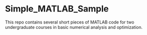 # Simple_MATLAB_Sample
This repo contains several short pieces of MATLAB code for two undergraduate courses in basic numerical analysis and optimization.
